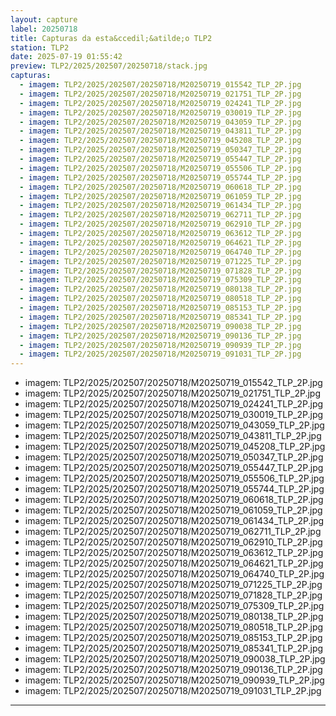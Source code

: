 ```yaml
---
layout: capture
label: 20250718
title: Capturas da esta&ccedil;&atilde;o TLP2
station: TLP2
date: 2025-07-19 01:55:42
preview: TLP2/2025/202507/20250718/stack.jpg
capturas:
  - imagem: TLP2/2025/202507/20250718/M20250719_015542_TLP_2P.jpg
  - imagem: TLP2/2025/202507/20250718/M20250719_021751_TLP_2P.jpg
  - imagem: TLP2/2025/202507/20250718/M20250719_024241_TLP_2P.jpg
  - imagem: TLP2/2025/202507/20250718/M20250719_030019_TLP_2P.jpg
  - imagem: TLP2/2025/202507/20250718/M20250719_043059_TLP_2P.jpg
  - imagem: TLP2/2025/202507/20250718/M20250719_043811_TLP_2P.jpg
  - imagem: TLP2/2025/202507/20250718/M20250719_045208_TLP_2P.jpg
  - imagem: TLP2/2025/202507/20250718/M20250719_050347_TLP_2P.jpg
  - imagem: TLP2/2025/202507/20250718/M20250719_055447_TLP_2P.jpg
  - imagem: TLP2/2025/202507/20250718/M20250719_055506_TLP_2P.jpg
  - imagem: TLP2/2025/202507/20250718/M20250719_055744_TLP_2P.jpg
  - imagem: TLP2/2025/202507/20250718/M20250719_060618_TLP_2P.jpg
  - imagem: TLP2/2025/202507/20250718/M20250719_061059_TLP_2P.jpg
  - imagem: TLP2/2025/202507/20250718/M20250719_061434_TLP_2P.jpg
  - imagem: TLP2/2025/202507/20250718/M20250719_062711_TLP_2P.jpg
  - imagem: TLP2/2025/202507/20250718/M20250719_062910_TLP_2P.jpg
  - imagem: TLP2/2025/202507/20250718/M20250719_063612_TLP_2P.jpg
  - imagem: TLP2/2025/202507/20250718/M20250719_064621_TLP_2P.jpg
  - imagem: TLP2/2025/202507/20250718/M20250719_064740_TLP_2P.jpg
  - imagem: TLP2/2025/202507/20250718/M20250719_071225_TLP_2P.jpg
  - imagem: TLP2/2025/202507/20250718/M20250719_071828_TLP_2P.jpg
  - imagem: TLP2/2025/202507/20250718/M20250719_075309_TLP_2P.jpg
  - imagem: TLP2/2025/202507/20250718/M20250719_080138_TLP_2P.jpg
  - imagem: TLP2/2025/202507/20250718/M20250719_080518_TLP_2P.jpg
  - imagem: TLP2/2025/202507/20250718/M20250719_085153_TLP_2P.jpg
  - imagem: TLP2/2025/202507/20250718/M20250719_085341_TLP_2P.jpg
  - imagem: TLP2/2025/202507/20250718/M20250719_090038_TLP_2P.jpg
  - imagem: TLP2/2025/202507/20250718/M20250719_090136_TLP_2P.jpg
  - imagem: TLP2/2025/202507/20250718/M20250719_090939_TLP_2P.jpg
  - imagem: TLP2/2025/202507/20250718/M20250719_091031_TLP_2P.jpg
---
```

  - imagem: TLP2/2025/202507/20250718/M20250719_015542_TLP_2P.jpg
  - imagem: TLP2/2025/202507/20250718/M20250719_021751_TLP_2P.jpg
  - imagem: TLP2/2025/202507/20250718/M20250719_024241_TLP_2P.jpg
  - imagem: TLP2/2025/202507/20250718/M20250719_030019_TLP_2P.jpg
  - imagem: TLP2/2025/202507/20250718/M20250719_043059_TLP_2P.jpg
  - imagem: TLP2/2025/202507/20250718/M20250719_043811_TLP_2P.jpg
  - imagem: TLP2/2025/202507/20250718/M20250719_045208_TLP_2P.jpg
  - imagem: TLP2/2025/202507/20250718/M20250719_050347_TLP_2P.jpg
  - imagem: TLP2/2025/202507/20250718/M20250719_055447_TLP_2P.jpg
  - imagem: TLP2/2025/202507/20250718/M20250719_055506_TLP_2P.jpg
  - imagem: TLP2/2025/202507/20250718/M20250719_055744_TLP_2P.jpg
  - imagem: TLP2/2025/202507/20250718/M20250719_060618_TLP_2P.jpg
  - imagem: TLP2/2025/202507/20250718/M20250719_061059_TLP_2P.jpg
  - imagem: TLP2/2025/202507/20250718/M20250719_061434_TLP_2P.jpg
  - imagem: TLP2/2025/202507/20250718/M20250719_062711_TLP_2P.jpg
  - imagem: TLP2/2025/202507/20250718/M20250719_062910_TLP_2P.jpg
  - imagem: TLP2/2025/202507/20250718/M20250719_063612_TLP_2P.jpg
  - imagem: TLP2/2025/202507/20250718/M20250719_064621_TLP_2P.jpg
  - imagem: TLP2/2025/202507/20250718/M20250719_064740_TLP_2P.jpg
  - imagem: TLP2/2025/202507/20250718/M20250719_071225_TLP_2P.jpg
  - imagem: TLP2/2025/202507/20250718/M20250719_071828_TLP_2P.jpg
  - imagem: TLP2/2025/202507/20250718/M20250719_075309_TLP_2P.jpg
  - imagem: TLP2/2025/202507/20250718/M20250719_080138_TLP_2P.jpg
  - imagem: TLP2/2025/202507/20250718/M20250719_080518_TLP_2P.jpg
  - imagem: TLP2/2025/202507/20250718/M20250719_085153_TLP_2P.jpg
  - imagem: TLP2/2025/202507/20250718/M20250719_085341_TLP_2P.jpg
  - imagem: TLP2/2025/202507/20250718/M20250719_090038_TLP_2P.jpg
  - imagem: TLP2/2025/202507/20250718/M20250719_090136_TLP_2P.jpg
  - imagem: TLP2/2025/202507/20250718/M20250719_090939_TLP_2P.jpg
  - imagem: TLP2/2025/202507/20250718/M20250719_091031_TLP_2P.jpg
---
